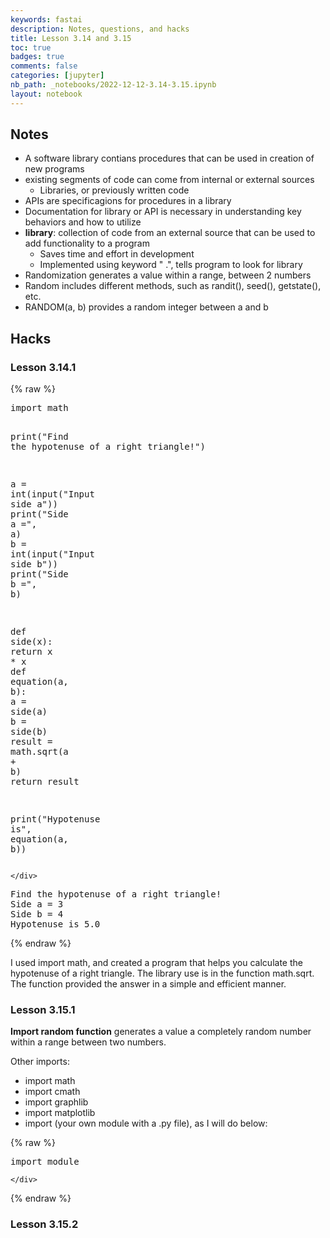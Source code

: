 ```yaml
---
keywords: fastai
description: Notes, questions, and hacks
title: Lesson 3.14 and 3.15
toc: true 
badges: true
comments: false
categories: [jupyter]
nb_path: _notebooks/2022-12-12-3.14-3.15.ipynb
layout: notebook
---
```


<!--
#################################################
### THIS FILE WAS AUTOGENERATED! DO NOT EDIT! ###
#################################################
# file to edit: _notebooks/2022-12-12-3.14-3.15.ipynb
-->

<div class="container" id="notebook-container">
        
<div class="cell border-box-sizing text_cell rendered"><div class="inner_cell">
<div class="text_cell_render border-box-sizing rendered_html">
<h2 id="Notes">Notes<a class="anchor-link" href="#Notes"> </a></h2><ul>
<li>A software library contians procedures that can be used in creation of new programs</li>
<li>existing segments of code can come from internal or external sources<ul>
<li>Libraries, or previously written code</li>
</ul>
</li>
<li>APIs are specificagions for procedures in a library</li>
<li>Documentation for library or API is necessary in understanding key behaviors and how to utilize</li>
<li><strong>library</strong>: collection of code from an external source that can be used to add functionality to a program<ul>
<li>Saves time and effort in development</li>
<li>Implemented using keyword " .", tells program to look for library</li>
</ul>
</li>
<li>Randomization generates a value within a range, between 2 numbers</li>
<li>Random includes different methods, such as randit(), seed(), getstate(), etc.</li>
<li>RANDOM(a, b) provides a random integer between a and b</li>
</ul>

</div>
</div>
</div>
<div class="cell border-box-sizing text_cell rendered"><div class="inner_cell">
<div class="text_cell_render border-box-sizing rendered_html">
<h2 id="Hacks">Hacks<a class="anchor-link" href="#Hacks"> </a></h2><h3 id="Lesson-3.14.1">Lesson 3.14.1<a class="anchor-link" href="#Lesson-3.14.1"> </a></h3>
</div>
</div>
</div>
    {% raw %}
    
<div class="cell border-box-sizing code_cell rendered">
<div class="input">

<div class="inner_cell">
    <div class="input_area">
<div class=" highlight hl-ipython3"><pre><span></span><span class="kn">import</span> <span class="nn">math</span>

<span class="nb">print</span><span class="p">(</span><span class="s2">&quot;Find the hypotenuse of a right triangle!&quot;</span><span class="p">)</span>

<span class="n">a</span> <span class="o">=</span> <span class="nb">int</span><span class="p">(</span><span class="nb">input</span><span class="p">(</span><span class="s2">&quot;Input side a&quot;</span><span class="p">))</span>
<span class="nb">print</span><span class="p">(</span><span class="s2">&quot;Side a =&quot;</span><span class="p">,</span> <span class="n">a</span><span class="p">)</span>
<span class="n">b</span> <span class="o">=</span> <span class="nb">int</span><span class="p">(</span><span class="nb">input</span><span class="p">(</span><span class="s2">&quot;Input side b&quot;</span><span class="p">))</span>
<span class="nb">print</span><span class="p">(</span><span class="s2">&quot;Side b =&quot;</span><span class="p">,</span> <span class="n">b</span><span class="p">)</span>

<span class="k">def</span> <span class="nf">side</span><span class="p">(</span><span class="n">x</span><span class="p">):</span>
    <span class="k">return</span> <span class="n">x</span> <span class="o">*</span> <span class="n">x</span>
<span class="k">def</span> <span class="nf">equation</span><span class="p">(</span><span class="n">a</span><span class="p">,</span> <span class="n">b</span><span class="p">):</span>
    <span class="n">a</span> <span class="o">=</span> <span class="n">side</span><span class="p">(</span><span class="n">a</span><span class="p">)</span>
    <span class="n">b</span> <span class="o">=</span> <span class="n">side</span><span class="p">(</span><span class="n">b</span><span class="p">)</span>
    <span class="n">result</span> <span class="o">=</span> <span class="n">math</span><span class="o">.</span><span class="n">sqrt</span><span class="p">(</span><span class="n">a</span> <span class="o">+</span> <span class="n">b</span><span class="p">)</span>
    <span class="k">return</span> <span class="n">result</span>

<span class="nb">print</span><span class="p">(</span><span class="s2">&quot;Hypotenuse is&quot;</span><span class="p">,</span> <span class="n">equation</span><span class="p">(</span><span class="n">a</span><span class="p">,</span> <span class="n">b</span><span class="p">))</span>
</pre></div>

    </div>
</div>
</div>

<div class="output_wrapper">
<div class="output">

<div class="output_area">

<div class="output_subarea output_stream output_stdout output_text">
<pre>Find the hypotenuse of a right triangle!
Side a = 3
Side b = 4
Hypotenuse is 5.0
</pre>
</div>
</div>

</div>
</div>

</div>
    {% endraw %}

<div class="cell border-box-sizing text_cell rendered"><div class="inner_cell">
<div class="text_cell_render border-box-sizing rendered_html">
<p>I used import math, and created a program that helps you calculate the hypotenuse of a right triangle. The library use is in the function math.sqrt. The function provided the answer in a simple and efficient manner.</p>

</div>
</div>
</div>
<div class="cell border-box-sizing text_cell rendered"><div class="inner_cell">
<div class="text_cell_render border-box-sizing rendered_html">
<h3 id="Lesson-3.15.1">Lesson 3.15.1<a class="anchor-link" href="#Lesson-3.15.1"> </a></h3><p><strong>Import random function</strong> generates a value a completely random number within a range between two numbers.</p>
<p>Other imports:</p>
<ul>
<li>import math</li>
<li>import cmath</li>
<li>import graphlib</li>
<li>import matplotlib</li>
<li>import (your own module with a .py file), as I will do below:</li>
</ul>

</div>
</div>
</div>
    {% raw %}
    
<div class="cell border-box-sizing code_cell rendered">
<div class="input">

<div class="inner_cell">
    <div class="input_area">
<div class=" highlight hl-ipython3"><pre><span></span><span class="kn">import</span> <span class="nn">module</span>
</pre></div>

    </div>
</div>
</div>

</div>
    {% endraw %}

<div class="cell border-box-sizing text_cell rendered"><div class="inner_cell">
<div class="text_cell_render border-box-sizing rendered_html">
<h3 id="Lesson-3.15.2">Lesson 3.15.2<a class="anchor-link" href="#Lesson-3.15.2"> </a></h3>
</div>
</div>
</div>
</div>
 


